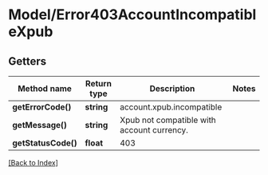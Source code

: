 # Model/Error403AccountIncompatibleXpub

## Getters

Method name | Return type | Description | Notes
------------ | ------------- | ------------- | -------------
**getErrorCode()** | **string** | account.xpub.incompatible |
**getMessage()** | **string** | Xpub not compatible with account currency. |
**getStatusCode()** | **float** | 403 |

[[Back to Index]](../index.md)
